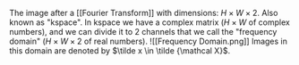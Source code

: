 The image after a [[Fourier Transform]] with dimensions: $H \times W \times 2$.
Also known as "kspace". In kspace we have a complex matrix ($H \times W$ of complex numbers), and we can divide it to 2 channels that we call the "frequency domain" ($H \times W \times 2$ of real numbers).
![[Frequency Domain.png]]
Images in this domain are denoted by $\tilde x \in \tilde {\mathcal X}$.